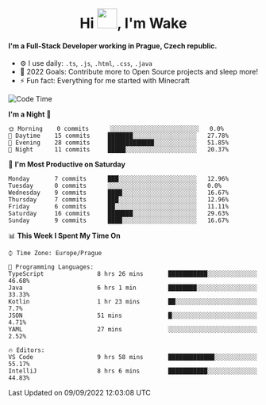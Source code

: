 <h1 align="center">Hi <img src="https://raw.githubusercontent.com/MrWakeCZ/MrWakeCZ/master/Hi.gif" width="40px" />, I'm Wake</h1>

#### I'm a Full-Stack Developer working in Prague, Czech republic.
- ⚙️ I use daily: `.ts`, `.js`, `.html`, `.css`, `.java`
- 🥅 2022 Goals: Contribute more to Open Source projects and sleep more!
- ⚡ Fun fact: Everything for me started with Minecraft

<!--START_SECTION:waka-->
![Code Time](http://img.shields.io/badge/Code%20Time-2%2C672%20hrs%201%20min-blue)

**I'm a Night 🦉** 

```text
🌞 Morning    0 commits      ░░░░░░░░░░░░░░░░░░░░░░░░░   0.0% 
🌆 Daytime    15 commits     ███████░░░░░░░░░░░░░░░░░░   27.78% 
🌃 Evening    28 commits     █████████████░░░░░░░░░░░░   51.85% 
🌙 Night      11 commits     █████░░░░░░░░░░░░░░░░░░░░   20.37%

```
📅 **I'm Most Productive on Saturday** 

```text
Monday       7 commits      ███░░░░░░░░░░░░░░░░░░░░░░   12.96% 
Tuesday      0 commits      ░░░░░░░░░░░░░░░░░░░░░░░░░   0.0% 
Wednesday    9 commits      ████░░░░░░░░░░░░░░░░░░░░░   16.67% 
Thursday     7 commits      ███░░░░░░░░░░░░░░░░░░░░░░   12.96% 
Friday       6 commits      ██░░░░░░░░░░░░░░░░░░░░░░░   11.11% 
Saturday     16 commits     ███████░░░░░░░░░░░░░░░░░░   29.63% 
Sunday       9 commits      ████░░░░░░░░░░░░░░░░░░░░░   16.67%

```


📊 **This Week I Spent My Time On** 

```text
⌚︎ Time Zone: Europe/Prague

💬 Programming Languages: 
TypeScript               8 hrs 26 mins       ███████████░░░░░░░░░░░░░░   46.68% 
Java                     6 hrs 1 min         ████████░░░░░░░░░░░░░░░░░   33.33% 
Kotlin                   1 hr 23 mins        ██░░░░░░░░░░░░░░░░░░░░░░░   7.7% 
JSON                     51 mins             █░░░░░░░░░░░░░░░░░░░░░░░░   4.71% 
YAML                     27 mins             ░░░░░░░░░░░░░░░░░░░░░░░░░   2.52%

🔥 Editors: 
VS Code                  9 hrs 58 mins       █████████████░░░░░░░░░░░░   55.17% 
IntelliJ                 8 hrs 6 mins        ███████████░░░░░░░░░░░░░░   44.83%

```


 Last Updated on 09/09/2022 12:03:08 UTC
<!--END_SECTION:waka-->
